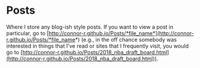 # Posts

Where I store any blog-ish style posts. If you want to view a post in particular, go to [http://connor-r.github.io/Posts/*file_name*](http://connor-r.github.io/Posts/*file_name*) (e.g., in the off chance somebody was interested in things that I've read or sites that I frequently visit, you would go to [http://connor-r.github.io/Posts/2018_nba_draft_board.html](http://connor-r.github.io/Posts/2018_nba_draft_board.html)).